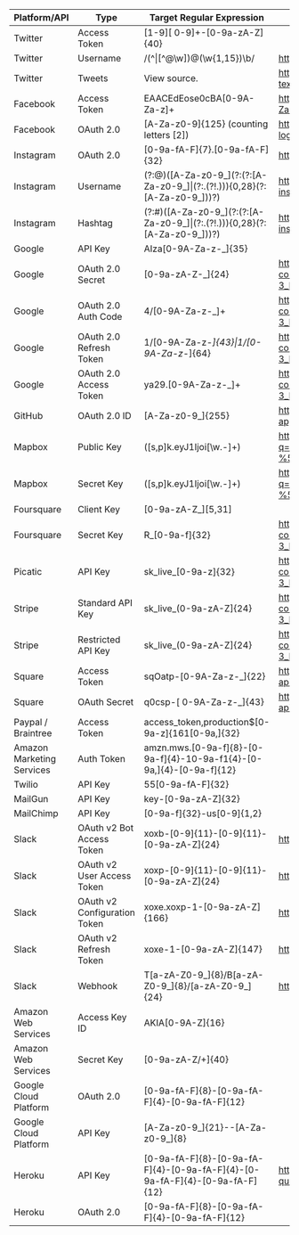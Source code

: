 Platform/API | Type | Target Regular Expression | Source
---|---|---|---
 Twitter | Access Token | [1-9][ 0-9]+-[0-9a-zA-Z]{40} | 
 Twitter | Username | /(^\|[^@\w])@(\w{1,15})\b/ | https://stackoverflow.com/a/13398311
 Twitter | Tweets | View source. | https://github.com/twitter/twitter-text/blob/master/rb/lib/twitter-text/regex.rb
 Facebook | Access Token | EAACEdEose0cBA[0-9A-Za-z]+ | https://grep.app/search?q=EAACEdEose0cBA%5B0-9A-Za-z%5D%2B&regexp=true
 Facebook | OAuth 2.0 | [A-Za-z0-9]{125} (counting letters [2]) | https://developers.facebook.com/docs/facebook-login/access-tokens/
 Instagram | OAuth 2.0 | [0-9a-fA-F]{7}\.[0-9a-fA-F]{32} | https://www.instagram.com/developer/authentication/
 Instagram | Username | (?:@)([A-Za-z0-9_]\(?:(?:[A-Za-z0-9_]\|(?:\.(?!\.))){0,28}(?:[A-Za-z0-9_]))?) | https://blog.jstassen.com/2016/03/code-regex-for-instagram-username-and-hashtags/
 Instagram | Hashtag | (?:#)([A-Za-z0-9_]\(?:(?:[A-Za-z0-9_]\|(?:\.(?!\.))){0,28}(?:[A-Za-z0-9_]))?) | https://blog.jstassen.com/2016/03/code-regex-for-instagram-username-and-hashtags/
 Google | API Key | AIza[0-9A-Za-z-_]{35} | 
 Google | OAuth 2.0 Secret | [0-9a-zA-Z\-_]{24} | https://www.ndss-symposium.org/wp-content/uploads/2019/02/ndss2019_04B-3_Meli_paper.pdf
 Google | OAuth 2.0 Auth Code | 4/[0-9A-Za-z\-_]+ | https://www.ndss-symposium.org/wp-content/uploads/2019/02/ndss2019_04B-3_Meli_paper.pdf
 Google | OAuth 2.0 Refresh Token | 1/[0-9A-Za-z\-_]{43}\|1/[0-9A-Za-z\-_]{64} | https://www.ndss-symposium.org/wp-content/uploads/2019/02/ndss2019_04B-3_Meli_paper.pdf
 Google | OAuth 2.0 Access Token | ya29\.[0-9A-Za-z\-_]+ | https://www.ndss-symposium.org/wp-content/uploads/2019/02/ndss2019_04B-3_Meli_paper.pdf
 GitHub | OAuth 2.0 ID | [A-Za-z0-9_]{255} | https://developer.github.com/apps/building-oauth-apps/authorizing-oauth-apps/
 Mapbox | Public Key | ([s,p]k.eyJ1Ijoi[\w\.-]+) | https://grep.app/search?q=%28%5Bs%2Cp%5Dk.eyJ1Ijoi%5B%5Cw%5C.-%5D%2B%29&regexp=true
Mapbox | Secret Key | ([s,p]k.eyJ1Ijoi[\w\.-]+) | https://grep.app/search?q=%28%5Bs%2Cp%5Dk.eyJ1Ijoi%5B%5Cw%5C.-%5D%2B%29&regexp=true
 Foursquare | Client Key | [0-9a-zA-Z_][5,31] | 
 Foursquare | Secret Key | R_[0-9a-f]{32} | https://www.ndss-symposium.org/wp-content/uploads/2019/02/ndss2019_04B-3_Meli_paper.pdf
 Picatic | API Key | sk_live_[0-9a-z]{32} | https://www.ndss-symposium.org/wp-content/uploads/2019/02/ndss2019_04B-3_Meli_paper.pdf
 Stripe | Standard API Key | sk_live_(0-9a-zA-Z]{24} | https://www.ndss-symposium.org/wp-content/uploads/2019/02/ndss2019_04B-3_Meli_paper.pdf
 Stripe | Restricted API Key | sk_live_(0-9a-zA-Z]{24} | https://www.ndss-symposium.org/wp-content/uploads/2019/02/ndss2019_04B-3_Meli_paper.pdf
 Square | Access Token | sqOatp-[0-9A-Za-z\-_]{22} | https://developer.squareup.com/reference/square/oauth-api/obtaintoken
 Square | OAuth Secret | q0csp-[ 0-9A-Za-z\-_]{43} | https://developer.squareup.com/reference/square/oauth-api/obtaintoken
 Paypal / Braintree | Access Token | access_token\,production\$[0-9a-z]{161[0-9a,]{32} | 
 Amazon Marketing Services | Auth Token | amzn\.mws\.[0-9a-f]{8}-[0-9a-f]{4}-10-9a-f1{4}-[0-9a,]{4}-[0-9a-f]{12} | 
 Twilio | API Key | 55[0-9a-fA-F]{32} | 
 MailGun | API Key | key-[0-9a-zA-Z]{32} | 
 MailChimp | API Key | [0-9a-f]{32}-us[0-9]{1,2} | 
 Slack | OAuth v2 Bot Access Token | xoxb-[0-9]{11}-[0-9]{11}-[0-9a-zA-Z]{24} | https://api.slack.com/authentication/oauth-v2
 Slack | OAuth v2 User Access Token | xoxp-[0-9]{11}-[0-9]{11}-[0-9a-zA-Z]{24} | https://api.slack.com/authentication/oauth-v2
 Slack | OAuth v2 Configuration Token | xoxe.xoxp-1-[0-9a-zA-Z]{166} | https://api.slack.com/authentication/rotation
 Slack | OAuth v2 Refresh Token | xoxe-1-[0-9a-zA-Z]{147} | https://api.slack.com/authentication/rotation
 Slack | Webhook | T[a-zA-Z0-9_]{8}/B[a-zA-Z0-9_]{8}/[a-zA-Z0-9_]{24} | https://api.slack.com/messaging/webhooks
 Amazon Web Services | Access Key ID | AKIA[0-9A-Z]{16} | 
 Amazon Web Services | Secret Key | [0-9a-zA-Z/+]{40} | 
 Google Cloud Platform | OAuth 2.0 | [0-9a-fA-F]{8}-[0-9a-fA-F]{4}-[0-9a-fA-F]{12} | 
 Google Cloud Platform | API Key | [A-Za-z0-9_]{21}--[A-Za-z0-9_]{8} | 
 Heroku | API Key | [0-9a-fA-F]{8}-[0-9a-fA-F]{4}-[0-9a-fA-F]{4}-[0-9a-fA-F]{4}-[0-9a-fA-F]{12} | https://devcenter.heroku.com/articles/platform-api-quickstart
 Heroku | OAuth 2.0 | [0-9a-fA-F]{8}-[0-9a-fA-F]{4}-[0-9a-fA-F]{12} | 

